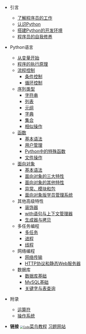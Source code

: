 

* 引言
  * [了解程序员的工作](intro/web)
  * [认识Python](intro/history)
  * [搭建Python的开发环境](intro/env)
  * [程序员的自我修养](intro/experience)

* Python语言
  * [从变量开始](grammar/var)
  * [程序的执行原理](grammar/principle)
  * [流程控制](grammar/flow/index)
    * [条件控制](grammar/flow/if)
    * [循环控制](grammar/flow/for)
  * [序列类型](grammar/struct/index)
    * [字符串](grammar/struct/str)
    * [列表](grammar/struct/list)
    * [元组](grammar/struct/tuple)
    * [字典](grammar/struct/dict)
    * [集合](grammar/struct/set)
    * [相似操作](grammar/struct/common.md)
  * [函数](grammar/func/index)
    * [基本语法](grammar/func/base)
    * [用户管理](grammar/func/user)
    * [Python中的特殊函数](grammar/func/super)
    * [文件操作](grammar/func/files)
  * [面向对象](grammar/obj/index)
    * [基本语法](grammar/obj/base)
    * [面向对象的三大特性](grammar/obj/child)
    * [面向对象的其他特性](grammar/obj/other)
    * [异常、模块和包](grammar/obj/error)
    * [面向对象版学员管理系统](grammar/obj/demo)
  * 其他高级特性
    * [装饰器](grammar/other/one)
    * [with语句与上下文管理器](grammar/other/two)
    * [生成器与拷贝](grammar/other/three)
  * 多任务编程
    * [多任务](thread/one)
    * [进程](thread/two)
    * [线程](thread/three)
  * 网络编程
    * [网络传输](net/one)
    * [HTTP协议和静态Web服务器](net/two)
  * 数据库
    * [数据库基础](sql/1-基础)
    * [MySQL基础](sql/2-MySQL基础)
    * [关键字与表查询](sql/3-关键字)


* 附录
  * [运算符](others/oper)
  * [操作系统](others/linux)

- **链接** 
[<img src="https://static.runoob.com/images/favicon.ico" alt="Code" style="zoom: 60%;" />菜鸟教程](https://www.runoob.com/)
[习题网站](https://pynative.com/python-exercises-with-solutions/)